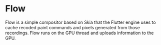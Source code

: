 Flow
====

Flow is a simple compositor based on Skia that the Flutter engine uses to cache
recoded paint commands and pixels generated from those recordings. Flow runs on
the GPU thread and uploads information to the GPU.
